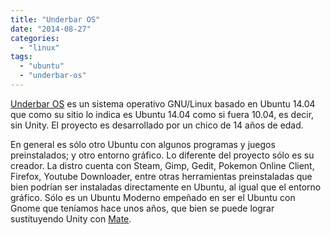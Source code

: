 ```yaml
---
title: "Underbar OS"
date: "2014-08-27"
categories: 
  - "linux"
tags: 
  - "ubuntu"
  - "underbar-os"
---
```


[Underbar OS](http://underbar-os.weebly.com/) es un sistema operativo GNU/Linux basado en Ubuntu 14.04 que como su sitio lo indica es Ubuntu 14.04 como si fuera 10.04, es decir, sin Unity. El proyecto es desarrollado por un chico de 14 años de edad.<!--more-->

En general es sólo otro Ubuntu con algunos programas y juegos preinstalados; y otro entorno gráfico. Lo diferente del proyecto sólo es su creador. La distro cuenta con Steam, Gimp, Gedit, Pokemon Online Client, Firefox, Youtube Downloader, entre otras herramientas preinstaladas que bien podrían ser instaladas directamente en Ubuntu, al igual que el entorno gráfico. Sólo es un Ubuntu Moderno empeñado en ser el Ubuntu con Gnome que teníamos hace unos años, que bien se puede lograr sustituyendo Unity con [Mate](http://mate-desktop.org/).
